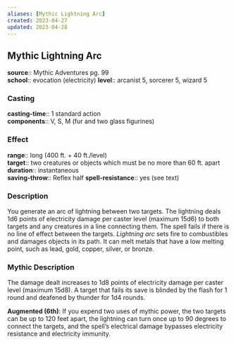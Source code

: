 ```yaml
---
aliases: [Mythic Lightning Arc]
created: 2023-04-27
updated: 2023-04-28
---
```


## Mythic Lightning Arc

**source**:: Mythic Adventures pg. 99  
**school**:: evocation (electricity)
**level**:: arcanist 5, sorcerer 5, wizard 5

### Casting

**casting-time**:: 1 standard action  
**components**:: V, S, M (fur and two glass figurines)

### Effect

**range**:: long (400 ft. + 40 ft./level)  
**target**:: two creatures or objects which must be no more than 60 ft. apart  
**duration**:: instantaneous  
**saving-throw**:: Reflex half
**spell-resistance**:: yes (see text)

### Description

You generate an arc of lightning between two targets. The lightning deals 1d6 points of electricity damage per caster level (maximum 15d6) to both targets and any creatures in a line connecting them. The spell fails if there is no line of effect between the targets. *Lightning arc* sets fire to combustibles and damages objects in its path. It can melt metals that have a low melting point, such as lead, gold, copper, silver, or bronze.

### Mythic Description

The damage dealt increases to 1d8 points of electricity damage per caster level (maximum 15d8). A target that fails its save is blinded by the flash for 1 round and deafened by thunder for 1d4 rounds.  
  
**Augmented (6th)**: If you expend two uses of mythic power, the two targets can be up to 120 feet apart, the lightning can turn once up to 90 degrees to connect the targets, and the spell’s electrical damage bypasses electricity resistance and electricity immunity.
